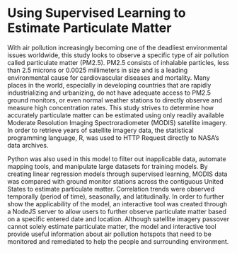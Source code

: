 # Using Supervised Learning to Estimate Particulate Matter

With air pollution increasingly becoming one of the deadliest environmental issues worldwide, this study looks to observe a specific type of air pollution called particulate matter (PM2.5). PM2.5 consists of inhalable particles, less than 2.5 microns or 0.0025 millimeters in size and is a leading environmental cause for cardiovascular diseases and mortality. Many places in the world, especially in developing countries that are rapidly industrializing and urbanizing, do not have adequate access to PM2.5 ground monitors, or even normal weather stations to directly observe and measure high concentration rates. This study strives to determine how accurately particulate matter can be estimated using only readily available Moderate Resolution Imaging Spectroradiometer (MODIS) satellite imagery. In order to retrieve years of satellite imagery data, the statistical programming language, R, was used to HTTP Request directly to NASA’s data archives.

Python was also used in this model to filter out inapplicable data, automate mapping tools, and manipulate large datasets for training models. By creating linear regression models through supervised learning, MODIS data was compared with ground monitor stations across the contiguous United States to estimate particulate matter. Correlation trends were observed temporally (period of time), seasonally, and latitudinally. In order to further show the applicability of the model, an interactive tool was created through a NodeJS server to allow users to further observe particulate matter based on a specific entered date and location. Although satellite imagery passover cannot solely estimate particulate matter, the model and interactive tool provide useful information about air pollution hotspots that need to be monitored and remediated to help the people and surrounding environment. 
